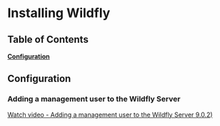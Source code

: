 # Installing Wildfly

## Table of Contents
**[Configuration](#configuration)** 

## Configuration

### Adding a management user to the Wildfly Server 

[Watch video - Adding a management user to the Wildfly Server 9.0.2)](https://www.youtube.com/watch?v=fMo4HghkrgI)

    
